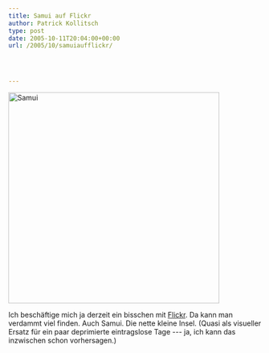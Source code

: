 ```yaml
---
title: Samui auf Flickr
author: Patrick Kollitsch
type: post
date: 2005-10-11T20:04:00+00:00
url: /2005/10/samuiaufflickr/




---
```

[<img width="420" src="//static.flickr.com/29/51178687_3366a41591.jpg" alt="Samui" />][1]

Ich besch&auml;ftige mich ja derzeit ein bisschen mit [Flickr][2]. Da kann man verdammt viel finden. Auch Samui. Die nette kleine Insel. (Quasi als visueller Ersatz f&uuml;r ein paar deprimierte eintragslose Tage --- ja, ich kann das inzwischen schon vorhersagen.)

 [1]: http://www.flickr.com/photos/cospho/51178687/ "Samui"
 [2]: http://www.flickr.com/photos/schreibblogade/